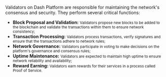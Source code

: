 Validators on Dash Platform are responsible for maintaining the network's consensus and security. They perform several critical functions:
- **Block Proposal and Validation:** <small>Validators propose new blocks to be added to the blockchain and validate the transactions within them to ensure network consistency;</small>
- **Transaction Processing:** <small>Validators process transactions, verify signatures and ensure that the transactions adhere to network rules;</small>
- **Network Governance:** <small>Validators participate in voting to make decisions on the platform's governance and consensus rules;</small>
- **Uptime Maintenance:** <small>Validators are expected to maintain high uptime to ensure network reliability and availability;</small>
- **Reward Earning:** <small>Validators earn rewards for their services in a process called Proof of Service.</small>